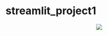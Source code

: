 # streamlit_project1

<p align="center">
<img src="https://github.com/sorktjrrb/streamlit_project1/assets/167832045/b19ae61a-1364-4e93-b741-650ca57c9eac">
</p>

